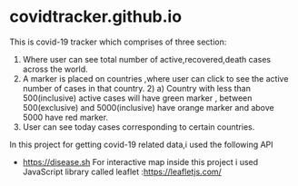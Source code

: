 # covidtracker.github.io

This is  covid-19 tracker which comprises of three section:
  1. Where user can see total number of active,recovered,death cases across the world.
  2. A marker  is placed on countries ,where user can click to see the active number of cases in that country.
     2) a) Country with less than 500(inclusive) active cases will have green marker , between 500(exclusive) and 5000(inclusive) have orange marker and above 5000 have red                  marker.
  3. User can see today cases corresponding to certain countries.
  
  In this project for getting covid-19 related data,i used the following API
   - https://disease.sh
  For interactive map inside this project i used  JavaScript library called leaflet :https://leafletjs.com/ 
